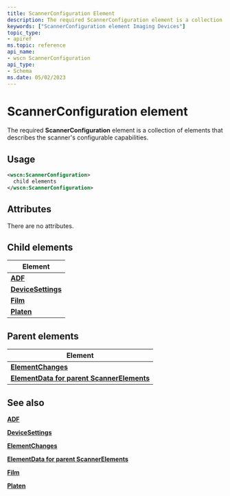 ```yaml
---
title: ScannerConfiguration Element
description: The required ScannerConfiguration element is a collection of elements that describes the scanner's configurable capabilities.
keywords: ["ScannerConfiguration element Imaging Devices"]
topic_type:
- apiref
ms.topic: reference
api_name:
- wscn ScannerConfiguration
api_type:
- Schema
ms.date: 05/02/2023
---
```


# ScannerConfiguration element

The required **ScannerConfiguration** element is a collection of elements that describes the scanner's configurable capabilities.

## Usage

```xml
<wscn:ScannerConfiguration>
  child elements
</wscn:ScannerConfiguration>
```

## Attributes

There are no attributes.

## Child elements

| Element |
|--|
| [**ADF**](adf.md) |
| [**DeviceSettings**](devicesettings.md) |
| [**Film**](film.md) |
| [**Platen**](platen.md) |

## Parent elements

| Element |
|--|
| [**ElementChanges**](elementchanges.md) |
| [**ElementData for parent ScannerElements**](elementdata-for-scannerelements-element.md) |

## See also

[**ADF**](adf.md)

[**DeviceSettings**](devicesettings.md)

[**ElementChanges**](elementchanges.md)

[**ElementData for parent ScannerElements**](elementdata-for-scannerelements-element.md)

[**Film**](film.md)

[**Platen**](platen.md)
